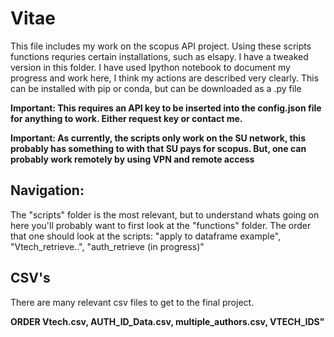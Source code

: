# Vitae

This file includes my work on the scopus API project. Using these scripts functions requries certain installations, such as elsapy. I have a tweaked version in this folder. I have used Ipython notebook to document my progress and work here, I think my actions are described very clearly. This can be installed with pip or conda, but can be downloaded as a .py file

**Important: This requires an API key to be inserted into the config.json file for anything to work. Either request key or contact me.**

**Important: As currently, the scripts only work on the SU network, this probably has something to with that SU pays for scopus. But, one can probably work remotely by using VPN and remote access**

## Navigation:

The "scripts" folder is the most relevant, but to understand whats going on here you'll probably want to first look at the "functions" folder. The order that one should look at the scripts: "apply to dataframe example", "Vtech_retrieve..", "auth_retrieve (in progress)"

## CSV's

There are many relevant csv files to get to the final project.

**ORDER Vtech.csv, AUTH_ID_Data.csv, multiple_authors.csv, VTECH_IDS"**






